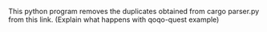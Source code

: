 This python program removes the duplicates obtained from cargo parser.py from this link.
(Explain what happens with qoqo-quest example)
